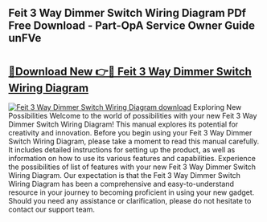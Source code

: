 ## Feit 3 Way Dimmer Switch Wiring Diagram PDf Free Download - Part-OpA Service Owner Guide unFVe

# <h2><a href="http://dfprak.blite.top/?on=Feit+3+Way+Dimmer+Switch+Wiring+Diagram">🔗Download New 👉🔴 Feit 3 Way Dimmer Switch Wiring Diagram</a></h2>

[![Feit 3 Way Dimmer Switch Wiring Diagram download](https://i.imgur.com/lujVjoI.png)](http://dfprak.blite.top/?on=Feit+3+Way+Dimmer+Switch+Wiring+Diagram)
Exploring New Possibilities Welcome to the world of possibilities with your new Feit 3 Way Dimmer Switch Wiring Diagram! This manual explores its potential for creativity and innovation. Before you begin using your Feit 3 Way Dimmer Switch Wiring Diagram, please take a moment to read this manual carefully. It includes detailed instructions for setting up the product, as well as information on how to use its various features and capabilities. Experience the possibilities of list of features with your new Feit 3 Way Dimmer Switch Wiring Diagram. Our expectation is that the Feit 3 Way Dimmer Switch Wiring Diagram has been a comprehensive and easy-to-understand resource in your journey to becoming proficient in using your new gadget. Should you need any assistance or clarification, please do not hesitate to contact our support team.

